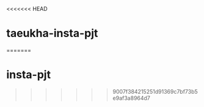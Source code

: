 <<<<<<< HEAD
# taeukha-insta-pjt
=======
# insta-pjt
>>>>>>> 9007f384215251d91369c7bf73b5e9af3a8964d7
